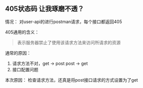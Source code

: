 



## 405状态码 让我琢磨不透？
情况：
对user-api的进行postman请求，每个接口都返回405

405通用的含义：
> 表示服务器禁止了使用该请求方法来访问所请求的资源

通常的原因：
1. 请求方法不对，get -> post   post -> get 
2. 接口配置问题

本次原因：
检查请求方法，还真是将post接口请求的方式设置为了get




